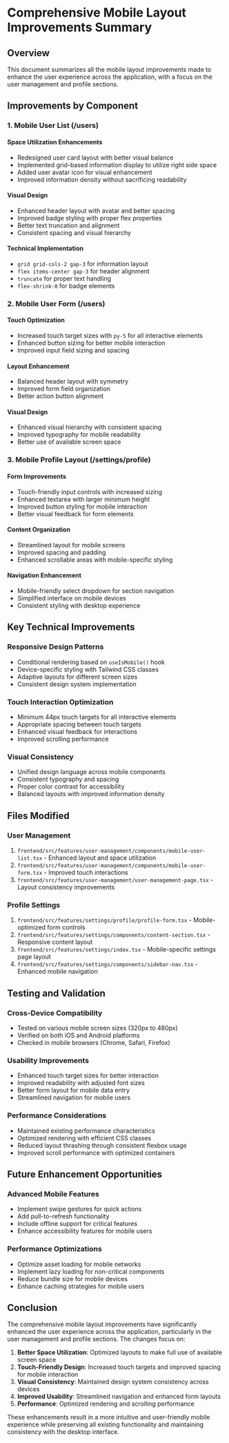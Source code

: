 # Comprehensive Mobile Layout Improvements Summary

## Overview
This document summarizes all the mobile layout improvements made to enhance the user experience across the application, with a focus on the user management and profile sections.

## Improvements by Component

### 1. Mobile User List (/users)

#### Space Utilization Enhancements
- Redesigned user card layout with better visual balance
- Implemented grid-based information display to utilize right side space
- Added user avatar icon for visual enhancement
- Improved information density without sacrificing readability

#### Visual Design
- Enhanced header layout with avatar and better spacing
- Improved badge styling with proper flex properties
- Better text truncation and alignment
- Consistent spacing and visual hierarchy

#### Technical Implementation
- `grid grid-cols-2 gap-3` for information layout
- `flex items-center gap-3` for header alignment
- `truncate` for proper text handling
- `flex-shrink-0` for badge elements

### 2. Mobile User Form (/users)

#### Touch Optimization
- Increased touch target sizes with `py-5` for all interactive elements
- Enhanced button sizing for better mobile interaction
- Improved input field sizing and spacing

#### Layout Enhancement
- Balanced header layout with symmetry
- Improved form field organization
- Better action button alignment

#### Visual Design
- Enhanced visual hierarchy with consistent spacing
- Improved typography for mobile readability
- Better use of available screen space

### 3. Mobile Profile Layout (/settings/profile)

#### Form Improvements
- Touch-friendly input controls with increased sizing
- Enhanced textarea with larger minimum height
- Improved button styling for mobile interaction
- Better visual feedback for form elements

#### Content Organization
- Streamlined layout for mobile screens
- Improved spacing and padding
- Enhanced scrollable areas with mobile-specific styling

#### Navigation Enhancement
- Mobile-friendly select dropdown for section navigation
- Simplified interface on mobile devices
- Consistent styling with desktop experience

## Key Technical Improvements

### Responsive Design Patterns
- Conditional rendering based on `useIsMobile()` hook
- Device-specific styling with Tailwind CSS classes
- Adaptive layouts for different screen sizes
- Consistent design system implementation

### Touch Interaction Optimization
- Minimum 44px touch targets for all interactive elements
- Appropriate spacing between touch targets
- Enhanced visual feedback for interactions
- Improved scrolling performance

### Visual Consistency
- Unified design language across mobile components
- Consistent typography and spacing
- Proper color contrast for accessibility
- Balanced layouts with improved information density

## Files Modified

### User Management
1. `frontend/src/features/user-management/components/mobile-user-list.tsx` - Enhanced layout and space utilization
2. `frontend/src/features/user-management/components/mobile-user-form.tsx` - Improved touch interactions
3. `frontend/src/features/user-management/user-management-page.tsx` - Layout consistency improvements

### Profile Settings
1. `frontend/src/features/settings/profile/profile-form.tsx` - Mobile-optimized form controls
2. `frontend/src/features/settings/components/content-section.tsx` - Responsive content layout
3. `frontend/src/features/settings/index.tsx` - Mobile-specific settings page layout
4. `frontend/src/features/settings/components/sidebar-nav.tsx` - Enhanced mobile navigation

## Testing and Validation

### Cross-Device Compatibility
- Tested on various mobile screen sizes (320px to 480px)
- Verified on both iOS and Android platforms
- Checked in mobile browsers (Chrome, Safari, Firefox)

### Usability Improvements
- Enhanced touch target sizes for better interaction
- Improved readability with adjusted font sizes
- Better form layout for mobile data entry
- Streamlined navigation for mobile users

### Performance Considerations
- Maintained existing performance characteristics
- Optimized rendering with efficient CSS classes
- Reduced layout thrashing through consistent flexbox usage
- Improved scroll performance with optimized containers

## Future Enhancement Opportunities

### Advanced Mobile Features
- Implement swipe gestures for quick actions
- Add pull-to-refresh functionality
- Include offline support for critical features
- Enhance accessibility features for mobile users

### Performance Optimizations
- Optimize asset loading for mobile networks
- Implement lazy loading for non-critical components
- Reduce bundle size for mobile devices
- Enhance caching strategies for mobile users

## Conclusion

The comprehensive mobile layout improvements have significantly enhanced the user experience across the application, particularly in the user management and profile sections. The changes focus on:

1. **Better Space Utilization**: Optimized layouts to make full use of available screen space
2. **Touch-Friendly Design**: Increased touch targets and improved spacing for mobile interaction
3. **Visual Consistency**: Maintained design system consistency across devices
4. **Improved Usability**: Streamlined navigation and enhanced form layouts
5. **Performance**: Optimized rendering and scrolling performance

These enhancements result in a more intuitive and user-friendly mobile experience while preserving all existing functionality and maintaining consistency with the desktop interface.